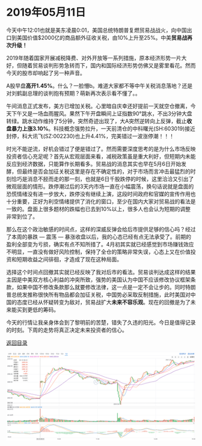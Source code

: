 # 2019年05月11日

今天中午12:01也就是美东凌晨0:01，美国总统特朗普复燃贸易战战火，向中国出口到美国价值$2000亿的商品额外征收关税，由10%上升至25%。中美**贸易战再次升级！**

2019年随着国家开展减税降费、对外开放等一系列措施，原本经济形势一片大好，但随着贸易谈判形势急转而下，国内和国际经济形势仿佛又是雾里看花。然而今天的股市却响起了另一种声音。

A股早盘**高开1.45%**。什么？一脸懵b。难道大家都不等中午关税消息落地？还是对刘鹤副总理的谈判抱有预期？萌新再次表示看不懂了。。

午间消息正式发布，美方已增加关税。心里暗自庆幸还好提前一天就空仓撤离，今天下午又是一场血雨腥风。果然下午开盘瞬间上证指数90°跳水，不出3分钟大盘转绿。跳水动作维持了5分钟，突然奇迹出现了，大A突然逆转向上反弹，截止**收盘暴力上涨3.10%**。科技概念强势拉升，一天前清仓的中科曙光(SH:603019)接近封停，科大讯飞(SZ:002230)也上升4.41%，完美错过一波涨停潮！！！

时光不能逆流，好机会错过了便是错过了。然而需要深度思考的是为什么市场反映投资者信心充足呢？首先从宏观层面来看，减税政策虽是重大利好，但短期内未能反应到经济数据，只能算作长期看多。贸易战的消息其实也早在5月6日开始发酵，但最终是否会加征关税这里是存在不确定性的，对于市场而言冲击最猛烈的时刻恰巧是消息不胫而走的那一刻，也就是6日千股跌停的时候，这里洽洽又引出了微观层面的情形。跌停潮过后的3天内市场一直在小幅震荡，换句话说就是盘面的恐慌情绪没有进一步放大，跌停没有继续上演，这段时间政府和官媒的宣传作用也十分重要，正好为利空情绪提供了消化的窗口，至少在国内大家对贸易战的看法是一致的。盘面上很多题材的跌幅也已去到10%以上，很多人也会认为短期的调整非常到位了。

那么在这个政治敏感的时间点，这样的深威反弹会给后市提供足够的信心吗？经过了本周的暴跌 — 震荡 — 暴涨收盘以后，我的心态已经有点无法承受了。前期的盈利全部变为亏损，确实有点不知所措了。4月初其实就已经感觉到市场赚钱效应不明显，一直没有做好风险控制，保持了全仓的策略非常失误，心态上又在价值投资和短期收益之间徘徊，才造成了现在这种局面。

选择这个时间点回撤其实就已经反映了我对后市的看法。贸易谈判达成这样的结果主因是中美双方核心利益的冲突所致，强势的美国认为中国不应该修改协议框架条款，如果中国不修改条款那么就要修改法律，这一点是一定不会让步的。同时特朗普总统发推称很快所有物品都会加征关税，中国势必采取反制措施，此时美国对中国的态度已经从怀疑转变为敌对，贸易战扩大**未来不容乐观**。现在的回撤是为了未来能买到更低的筹码。

今天的行情让我亲身体会到了黎明前的苦楚，错失了久违的阳光。今日是值得记录的时刻。下周的走势将真正决定未来投资者的信心。

[返回目录](https://github.com/gdoggy/investment-diary/blob/master/README.md)



![K minute](https://github.com/gdoggy/investment-diary/blob/master/2019/RunChart/0510.png)